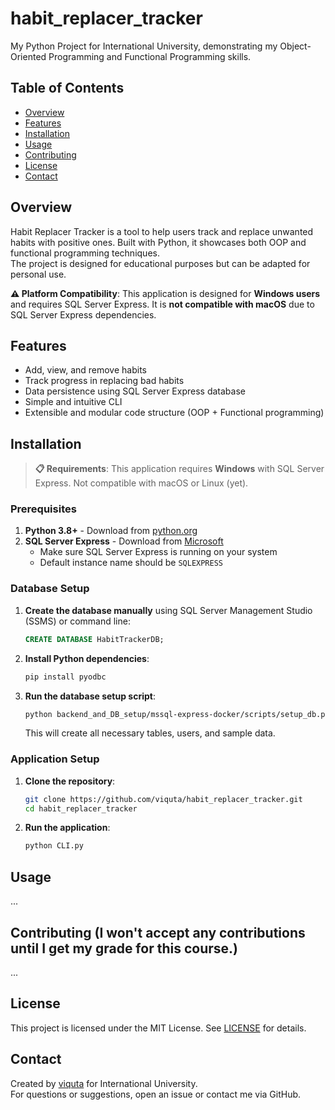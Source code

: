 # habit_replacer_tracker

My Python Project for International University, demonstrating my Object-Oriented Programming and Functional Programming skills.

## Table of Contents

- [Overview](#overview)
- [Features](#features)
- [Installation](#installation)
- [Usage](#usage)
- [Contributing](#contributing)
- [License](#license)
- [Contact](#contact)

## Overview

Habit Replacer Tracker is a tool to help users track and replace unwanted habits with positive ones. Built with Python, it showcases both OOP and functional programming techniques.  
The project is designed for educational purposes but can be adapted for personal use.

**⚠️ Platform Compatibility**: This application is designed for **Windows users** and requires SQL Server Express. It is **not compatible with macOS** due to SQL Server Express dependencies.

## Features

- Add, view, and remove habits
- Track progress in replacing bad habits
- Data persistence using SQL Server Express database
- Simple and intuitive CLI 
- Extensible and modular code structure (OOP + Functional programming)

## Installation

> **📋 Requirements**: This application requires **Windows** with SQL Server Express. Not compatible with macOS or Linux (yet).

### Prerequisites

1. **Python 3.8+** - Download from [python.org](https://www.python.org/downloads/)
2. **SQL Server Express** - Download from [Microsoft](https://www.microsoft.com/en-us/sql-server/sql-server-downloads)
   - Make sure SQL Server Express is running on your system
   - Default instance name should be `SQLEXPRESS`

### Database Setup

1. **Create the database manually** using SQL Server Management Studio (SSMS) or command line:
   ```sql
   CREATE DATABASE HabitTrackerDB;
   ```
   
2. **Install Python dependencies**:
   ```bash
   pip install pyodbc
   ```

3. **Run the database setup script**:
   ```bash
   python backend_and_DB_setup/mssql-express-docker/scripts/setup_db.py
   ```
   
   This will create all necessary tables, users, and sample data.

### Application Setup

1. **Clone the repository**:
   ```bash
   git clone https://github.com/viquta/habit_replacer_tracker.git
   cd habit_replacer_tracker
   ```

2. **Run the application**:
   ```bash
   python CLI.py
   ```

## Usage


...

## Contributing (I won't accept any contributions until I get my grade for this course.)
...

## License

This project is licensed under the MIT License. See [LICENSE](LICENSE) for details.

## Contact

Created by [viquta](https://github.com/viquta) for International University.  
For questions or suggestions, open an issue or contact me via GitHub.

